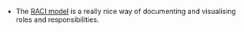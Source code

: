 - The [RACI model](https://www.forbes.com/advisor/business/raci-chart/) is a really nice way of documenting and visualising roles and responsibilities.